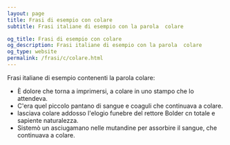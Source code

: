 ```yaml
---
layout: page
title: Frasi di esempio con colare 
subtitle: Frasi italiane di esempio con la parola  colare

og_title: Frasi di esempio con colare 
og_description: Frasi italiane di esempio con la parola  colare
og_type: website
permalink: /frasi/c/colare.html
---
```


Frasi italiane di esempio contenenti la parola colare:


- È dolore che torna a imprimersi, a colare in uno stampo che lo attendeva.
- C'era quel piccolo pantano di sangue e coaguli che continuava a colare.
- lasciava colare addosso l'elogio funebre del rettore Bolder cn totale e sapiente naturalezza.
- Sistemò un asciugamano nelle mutandine per assorbire il sangue, che continuava a colare.
